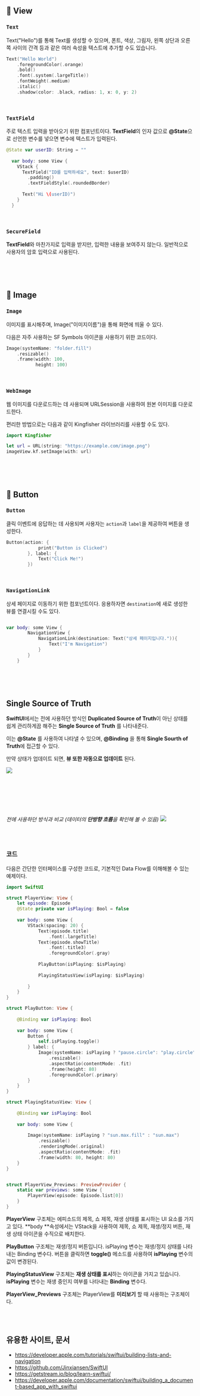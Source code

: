 

## 👋 View
### `Text`
Text("Hello")를 통해 Text를 생성할 수 있으며, 폰트, 색상, 그림자, 왼쪽 상단과 오른쪽 사이의 간격 등과 같은 여러 속성을 텍스트에 추가할 수도 있습니다.

```swift
Text("Hello World")
    .foregroundColor(.orange)
    .bold()
    .font(.system(.largeTitle))
    .fontWeight(.medium)
    .italic()
    .shadow(color: .black, radius: 1, x: 0, y: 2)
```

<br>

### `TextField`
주로 텍스트 입력을 받아오기 위한 컴포넌트이다. **TextField**의 인자 값으로 **@State**으로 선언한 변수를 넣으면 변수에 텍스트가 입력된다.

```swift
@State var userID: String = ""
  
  var body: some View {
    VStack {
      TextField("ID를 입력하세요", text: $userID)
        .padding()
        .textFieldStyle(.roundedBorder)
      
      Text("Hi \(userID)")
    }
  }
```

<br>

### `SecureField`
**TextField**와 마찬가지로 입력을 받지만, 입력한 내용을 보여주지 않는다. 일반적으로 사용자의 암호 입력으로 사용된다.


<br>
<br>
<br>


## 👋 Image

### `Image`
이미지를 표시해주며, Image("이미지이름")을 통해 화면에 띄울 수 있다.

다음은 자주 사용하는 SF Symbols 아이콘을 사용하기 위한 코드이다.

```swift
Image(systemName: "folder.fill")
    .resizable()
    .frame(width: 100,
           height: 100)
```

<br>

### `WebImage`
웹 이미지를 다운로드하는 데 사용되며 URLSession을 사용하여 원본 이미지를 다운로드한다.

편리한 방법으로는 다음과 같이 Kingfisher 라이브러리를 사용할 수도 있다.

```swift
import Kingfisher

let url = URL(string: "https://example.com/image.png")
imageView.kf.setImage(with: url)
```

<br>
<br>
<br>

## 👋 Button
### `Button`
클릭 이벤트에 응답하는 데 사용되며 사용자는 `action`과 `label`을 제공하여 버튼을 생성한다.

```swift
Button(action: {
            print("Button is Clicked")
        }, label: {
            Text("Click Me!")
        })
```

<br>

### `NavigationLink`
상세 페이지로 이동하기 위한 컴포넌트이다. 응용하자면 `destination`에 새로 생성한 뷰를 연결시킬 수도 있다.

```swift

var body: some View {
        NavigationView {
            NavigationLink(destination: Text("상세 페이지입니다.")){
                Text("I'm Navigation")
            }
        }
    }
```

<br>
<br>
<br>




## Single Source of Truth
**SwiftUI**에서는 전에 사용하던 방식인 **Duplicated Source of Truth**이 아닌
상태를 쉽게 관리하게끔 해주는 **Single Source of Truth** 를 나타내준다.

이는 **@State** 를 사용하여 나타낼 수 있으며, **@Binding** 을 통해 
**Single Sourth of Truth**에 접근할 수 있다.

만약 상태가 업데이트 되면, **뷰 또한 자동으로 업데이트** 된다.

![](https://velog.velcdn.com/images/leejaeyoung/post/334eab0e-2e87-40e8-9d32-608b6511009f/image.png)

<br>
<br>
<br>
<br>
<br>

_전에 사용하던 방식과 비교 (데이터의 **단방향 흐름**을 확인해 볼 수 있음)_
![](https://velog.velcdn.com/images/leejaeyoung/post/aa3d86e3-17ef-497f-9e76-497b6516b374/image.png)

<br>
<br>

### 코드
다음은 간단한 인터페이스를 구성한 코드로, 기본적인 Data Flow를 이해해볼 수 있는 예제이다.

```swift
import SwiftUI

struct PlayerView: View {
    let episode: Episode
    @State private var isPlaying: Bool = false
    
    var body: some View {
        VStack(spacing: 20) {
            Text(episode.title)
                .font(.largeTitle)
            Text(episode.showTitle)
                .font(.title3)
                .foregroundColor(.gray)
            
            PlayButton(isPlaying: $isPlaying)
            
            PlayingStatusView(isPlaying: $isPlaying)
            
        }
    }
}

struct PlayButton: View {
    
    @Binding var isPlaying: Bool
    
    var body: some View {
        Button {
            self.isPlaying.toggle()
        } label: {
            Image(systemName: isPlaying ? "pause.circle": "play.circle")
                .resizable()
                .aspectRatio(contentMode: .fit)
                .frame(height: 80)
                .foregroundColor(.primary)
        }
    }
}

struct PlayingStatusView: View {
    
    @Binding var isPlaying: Bool
    
    var body: some View {
        
        Image(systemName: isPlaying ? "sun.max.fill" : "sun.max")
            .resizable()
            .renderingMode(.original)
            .aspectRatio(contentMode: .fit)
            .frame(width: 80, height: 80)
    }
}


struct PlayerView_Previews: PreviewProvider {
    static var previews: some View {
        PlayerView(episode: Episode.list[0])
    }
}

```

**PlayerView** 구조체는 에피소드의 제목, 쇼 제목, 재생 상태를 표시하는 UI 요소를 가지고 있다. **body **속성에서는 VStack을 사용하여 제목, 쇼 제목, 재생/정지 버튼, 재생 상태 아이콘을 수직으로 배치한다.

**PlayButton** 구조체는 재생/정지 버튼입니다. isPlaying 변수는 재생/정지 상태를 나타내는 Binding 변수다. 버튼을 클릭하면 **toggle()** 메소드를 사용하여 **isPlaying** 변수의 값이 변경된다.

**PlayingStatusView** 구조체는 **재생 상태를 표시**하는 아이콘을 가지고 있습니다. **isPlaying** 변수는 재생 중인지 여부를 나타내는 **Binding** 변수다.

**PlayerView_Previews** 구조체는 PlayerView를 **미리보기** 할 때 사용하는 구조체이다.





<br>
<br>

## 유용한 사이트, 문서

- https://developer.apple.com/tutorials/swiftui/building-lists-and-navigation
- https://github.com/Jinxiansen/SwiftUI
- https://getstream.io/blog/learn-swiftui/
- https://developer.apple.com/documentation/swiftui/building_a_document-based_app_with_swiftui

<br>

